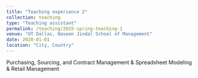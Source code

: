 ```yaml
---
title: "Teaching experience 2"
collection: teaching
type: "Teaching assistant"
permalink: /teaching/2015-spring-teaching-1
venue: "UT Dallas, Naveen Jindal School of Management"
date: 2020-01-01
location: "City, Country"
---
```


Purchasing, Sourcing, and Contract Management & Spreadsheet Modeling & Retail Management

